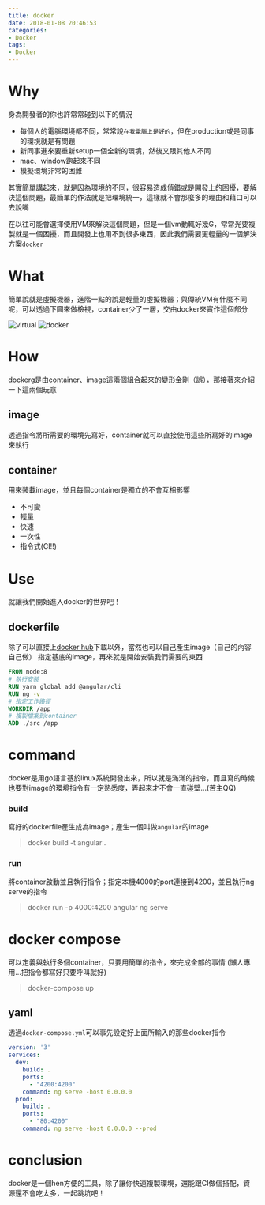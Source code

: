 ```yaml
---
title: docker
date: 2018-01-08 20:46:53
categories:
- Docker
tags:
- Docker
---
```


# Why

身為開發者的你也許常常碰到以下的情況

* 每個人的電腦環境都不同，常常說`在我電腦上是好的`，但在production或是同事的環境就是有問題
* 新同事進來要重新setup一個全新的環境，然後又跟其他人不同
* mac、window跑起來不同
* 模擬環境非常的困難

其實簡單講起來，就是因為環境的不同，很容易造成偵錯或是開發上的困擾，要解決這個問題，最簡單的作法就是把環境統一，這樣就不會那麼多的理由和藉口可以去說嘴

在以往可能會選擇使用VM來解決這個問題，但是一個vm動輒好幾G，常常光要複製就是一個困擾，而且開發上也用不到很多東西，因此我們需要更輕量的一個解決方案`docker`

# What

簡單說就是虛擬機器，進階一點的說是輕量的虛擬機器；與傳統VM有什麼不同呢，可以透過下圖來做檢視，container少了一層，交由docker來實作這個部分

![virtual](virtualization.png)
![docker](docker.png)

# How

dockerg是由container、image這兩個組合起來的變形金剛（誤），那接著來介紹一下這兩個玩意

## image

透過指令將所需要的環境先寫好，container就可以直接使用這些所寫好的image來執行

##  container

用來裝載image，並且每個container是獨立的不會互相影響

* 不可變
* 輕量
* 快速
* 一次性
* 指令式(CI!!)

# Use

就讓我們開始進入docker的世界吧！

## dockerfile

除了可以直接上[docker hub](https://hub.docker.com/)下載以外，當然也可以自己產生image（自己的內容自己做）
指定基底的image，再來就是開始安裝我們需要的東西

```dockerfile
FROM node:8
# 執行安裝
RUN yarn global add @angular/cli
RUN ng -v
# 指定工作路徑
WORKDIR /app
# 複製檔案到container
ADD ./src /app
```

# command

docker是用go語言基於linux系統開發出來，所以就是滿滿的指令，而且寫的時候也要對image的環境指令有一定熟悉度，弄起來才不會一直碰壁...(苦主QQ)

### build

寫好的dockerfile產生成為image；產生一個叫做`angular`的image

> docker build -t angular .

### run

將container啟動並且執行指令；指定本機4000的port連接到4200，並且執行ng serve的指令

> docker run -p 4000:4200 angular ng serve

# docker compose

可以定義與執行多個container，只要用簡單的指令，來完成全部的事情
(懶人專用...把指令都寫好只要呼叫就好)

> docker-compose up

## yaml

透過`docker-compose.yml`可以事先設定好上面所輸入的那些docker指令

```yaml
version: '3'
services:
  dev:
    build: .
    ports:
      - "4200:4200"
    command: ng serve -host 0.0.0.0
  prod:
    build: .
    ports:
      - "80:4200"
    command: ng serve -host 0.0.0.0 --prod
```

# conclusion

docker是一個hen方便的工具，除了讓你快速複製環境，還能跟CI做個搭配，資源還不會吃太多，一起跳坑吧！